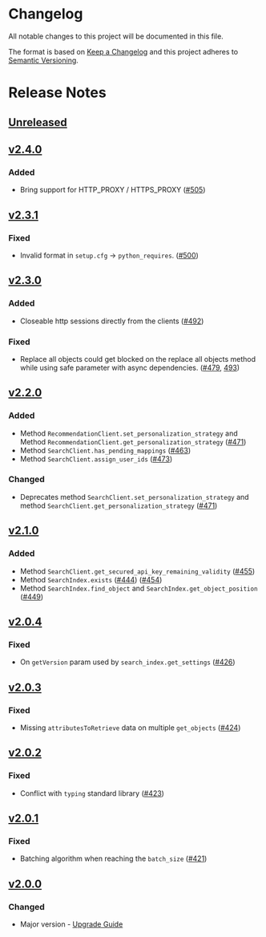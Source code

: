 # Changelog
All notable changes to this project will be documented in this file.

The format is based on [Keep a Changelog](http://keepachangelog.com/)
and this project adheres to [Semantic Versioning](http://semver.org/).

# Release Notes

## [Unreleased](https://github.com/algolia/algoliasearch-client-python/compare/v2.4.0...master)

## [v2.4.0](https://github.com/algolia/algoliasearch-client-python/compare/v2.3.1...v2.4.0)

### Added
- Bring support for HTTP_PROXY / HTTPS_PROXY ([#505](https://github.com/algolia/algoliasearch-client-python/pull/505))

## [v2.3.1](https://github.com/algolia/algoliasearch-client-python/compare/v2.3.0...v2.3.1)

### Fixed
- Invalid format in `setup.cfg` -> `python_requires`. ([#500](https://github.com/algolia/algoliasearch-client-python/pull/500))

## [v2.3.0](https://github.com/algolia/algoliasearch-client-python/compare/v2.2.0...v2.3.0)

### Added
- Closeable http sessions directly from the clients ([#492](https://github.com/algolia/algoliasearch-client-python/pull/492))

### Fixed
- Replace all objects could get blocked on the replace all objects method while using safe parameter with async dependencies. ([#479](https://github.com/algolia/algoliasearch-client-python/pull/479), [493](https://github.com/algolia/algoliasearch-client-python/pull/493))

## [v2.2.0](https://github.com/algolia/algoliasearch-client-python/compare/2.1.0...2.2.0)

### Added
- Method `RecommendationClient.set_personalization_strategy` and Method `RecommendationClient.get_personalization_strategy` ([#471](https://github.com/algolia/algoliasearch-client-python/pull/471))
- Method `SearchClient.has_pending_mappings` ([#463](https://github.com/algolia/algoliasearch-client-python/pull/463))
- Method `SearchClient.assign_user_ids` ([#473](https://github.com/algolia/algoliasearch-client-python/pull/473))

### Changed
- Deprecates method `SearchClient.set_personalization_strategy` and method `SearchClient.get_personalization_strategy` ([#471](https://github.com/algolia/algoliasearch-client-python/pull/471))

## [v2.1.0](https://github.com/algolia/algoliasearch-client-python/compare/2.0.4...2.1.0)

### Added
- Method `SearchClient.get_secured_api_key_remaining_validity` ([#455](https://github.com/algolia/algoliasearch-client-python/pull/455))
- Method `SearchIndex.exists` ([#444](https://github.com/algolia/algoliasearch-client-python/pull/444)) ([#454](https://github.com/algolia/algoliasearch-client-python/pull/454))
- Method `SearchIndex.find_object` and `SearchIndex.get_object_position` ([#449](https://github.com/algolia/algoliasearch-client-python/pull/449))

## [v2.0.4](https://github.com/algolia/algoliasearch-client-python/compare/2.0.3...2.0.4)

### Fixed
- On `getVersion` param used by `search_index.get_settings` ([#426](https://github.com/algolia/algoliasearch-client-python/pull/426))

## [v2.0.3](https://github.com/algolia/algoliasearch-client-python/compare/2.0.2...2.0.3)

### Fixed
- Missing `attributesToRetrieve` data on multiple `get_objects` ([#424](https://github.com/algolia/algoliasearch-client-python/pull/424))

## [v2.0.2](https://github.com/algolia/algoliasearch-client-python/compare/2.0.1...2.0.2)

### Fixed
- Conflict with `typing` standard library ([#423](https://github.com/algolia/algoliasearch-client-python/pull/423))

## [v2.0.1](https://github.com/algolia/algoliasearch-client-python/compare/2.0.0...2.0.1)

### Fixed
- Batching algorithm when reaching the `batch_size` ([#421](https://github.com/algolia/algoliasearch-client-python/pull/421))

## [v2.0.0](https://github.com/algolia/algoliasearch-client-python/compare/1.20.0...2.0.0)

### Changed
- Major version - [Upgrade Guide](https://www.algolia.com/doc/api-client/getting-started/upgrade-guides/python)
